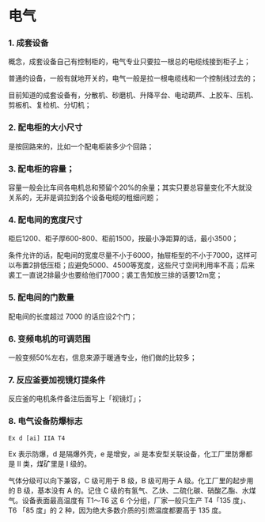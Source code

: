 # 电气

### 1. 成套设备

概念，成套设备自己有控制柜的，电气专业只要拉一根总的电缆线接到柜子上；

普通的设备，一般有就地开关的，电气一般是拉一根电缆线和一个控制线过去的；

目前知道的成套设备有，分散机、砂磨机、升降平台、电动葫芦、上胶车、压机、剪板机、复检机、分切机；

### 2. 配电柜的大小尺寸

是按回路来的，比如一个配电柜装多少个回路；

### 3. 配电柜的容量；

容量一般会比车间各电机总和预留个20%的余量；其实只要总容量变化不大就没关系的，无非是调拉到各个设备电缆的粗细问题；

### 4. 配电间的宽度尺寸

柜后1200、柜子厚600-800、柜前1500，按最小净距算的话，最小3500；

条件允许的话，配电间的宽度尽量不小于6000，抽屉柜型的不小于7000，这样可以布置2排低压柜；应避免5000、4500等宽度，这些尺寸空间利用率不高；后来裘工一直说2排最少也要给他们7000；裘工告知放三排的话要12m宽；

### 5. 配电间的门数量
配电间的长度超过 7000 的话应设2个门；

### 6. 变频电机的可调范围

一般变频50%左右，信息来源于暖通专业，他们做的比较多；

### 7. 反应釜要加视镜灯提条件

反应釜的电机条件备注后面写上「视镜灯」；

### 8. 电气设备防爆标志
	Ex d [ai] IIA T4

Ex 表示防爆，d 是隔爆外壳，e 是增安，ai 是本安型关联设备，化工厂里防爆都是 II 类，煤矿里是 I 级的。

气体分级可以向下兼容，C 级可用于 B 级，B 级可用于 A 级。化工厂里的起步用的 B 级，基本没有 A 的。记住 C 级的有氢气、乙炔、二硫化碳、硝酸乙酯、水煤气。设备表面最高温度有 T1～T6 这 6 个分组，厂家一般只生产 T4「135 度」、T6 「85 度」的 2 种，因为绝大多数介质的引燃温度都要高于 135 度。

